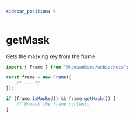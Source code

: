 ```yaml
---
sidebar_position: 6
---
```


# getMask

Gets the masking key from the frame.

```typescript
import { Frame } from "@tombanksme/websockets";

const frame = new Frame({
    /* ... */
});

if (frame.isMasked() && frame.getMask()) {
    // Unmask the frame content.
}
```
